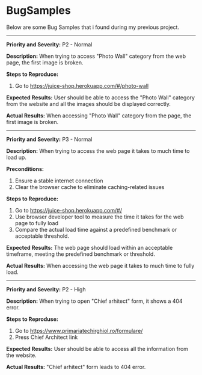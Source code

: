 # BugSamples
Below are some Bug Samples that i found during my previous project.


------------------------------

**Priority and Severity:**
P2 - Normal

**Description:** 
When trying to access "Photo Wall" category from the web page, the first image is broken.

**Steps to Reproduce:**
1. Go to https://juice-shop.herokuapp.com/#/photo-wall

**Expected Results:**
User should be able to access the "Photo Wall" category from the website and all the images should be displayed correctly.

**Actual Results:**
When accessing "Photo Wall" category from the page, the first image is broken.


------------------------------

**Priority and Severity:**
P3 - Normal

**Description:**
When trying to access the web page it takes to much time to load up.

**Preconditions:**
1. Ensure a stable internet connection
2. Clear the browser cache to eliminate caching-related issues

**Steps to Reproduce:**
1. Go to https://juice-shop.herokuapp.com/#/
2. Use browser developer tool to measure the time it takes for the web page to fully load
3. Compare the actual load time against a predefined benchmark or acceptable threshold.

**Expected Results:**
The web page should load within an acceptable timeframe, meeting the predefined benchmark or threshold.

**Actual Results:**
When accessing the web page it takes to much time to fully load.


------------------------------
**Priority and Severity:**
P2 - High

**Description:**
When trying to open "Chief arhitect" form, it shows a 404 error.

**Steps to Reproduse:**
1. Go to https://www.primariatechirghiol.ro/formulare/
2. Press Chief Architect link

**Expected Results:**
User should be able to access all the information from the website.

**Actual Results:**
"Chief arhitect" form leads to 404 error.
